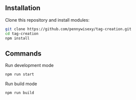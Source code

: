 ## Installation

Clone this repository and install modules:

```bash
git clone https://github.com/pennywisexy/tag-creation.git
cd tag-creation
npm install
```

## Commands

Run development mode

```bash
npm run start
```

Run build mode

```bash
npm run build
```
